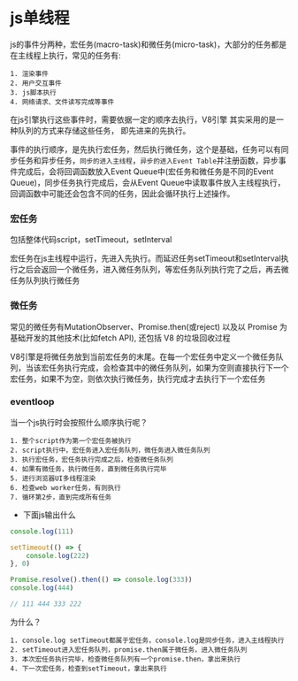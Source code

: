 # js单线程

js的事件分两种，宏任务(macro-task)和微任务(micro-task)，大部分的任务都是在主线程上执行，常见的任务有:

    1. 渲染事件
    2. 用户交互事件
    3. js脚本执行
    4. 网络请求、文件读写完成等事件

在js引擎执行这些事件时，需要依据一定的顺序去执行，V8引擎 其实采用的是一种队列的方式来存储这些任务， 即先进来的先执行。

事件的执行顺序，是先执行宏任务，然后执行微任务，这个是基础，任务可以有同步任务和异步任务，`同步的进入主线程`，`异步的进入Event Table`并注册函数，异步事件完成后，会将回调函数放入Event Queue中(宏任务和微任务是不同的Event Queue)，同步任务执行完成后，会从Event Queue中读取事件放入主线程执行，回调函数中可能还会包含不同的任务，因此会循环执行上述操作。

### 宏任务

包括整体代码script，setTimeout，setInterval

宏任务在js主线程中运行，先进入先执行。而延迟任务setTimeout和setInterval执行之后会返回一个微任务，进入微任务队列，等宏任务队列执行完了之后，再去微任务队列执行微任务

### 微任务

常见的微任务有MutationObserver、Promise.then(或reject) 以及以 Promise 为基础开发的其他技术(比如fetch API), 还包括 V8 的垃圾回收过程

V8引擎是将微任务放到当前宏任务的末尾。在每一个宏任务中定义一个微任务队列，当该宏任务执行完成，会检查其中的微任务队列，如果为空则直接执行下一个宏任务，如果不为空，则依次执行微任务，执行完成才去执行下一个宏任务

### eventloop

当一个js执行时会按照什么顺序执行呢？

    1. 整个script作为第一个宏任务被执行
    2. script执行中，宏任务进入宏任务队列，微任务进入微任务队列
    3. 执行宏任务，宏任务执行完成之后，检查微任务队列
    4. 如果有微任务，执行微任务，直到微任务执行完毕
    5. 进行浏览器UI多线程渲染
    6. 检查web worker任务，有则执行
    7. 循环第2步，直到完成所有任务

- 下面js输出什么
```js
console.log(111)

setTimeout(() => {
    console.log(222)
}, 0)

Promise.resolve().then(() => console.log(333))
console.log(444)

// 111 444 333 222
```

为什么？

    1. console.log setTimeout都属于宏任务，console.log是同步任务，进入主线程执行
    2. setTimeout进入宏任务队列，promise.then属于微任务，进入微任务队列
    3. 本次宏任务执行完毕，检查微任务队列有一个promise.then，拿出来执行
    4. 下一次宏任务，检查到setTimeout，拿出来执行
